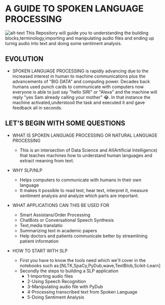 # A GUIDE TO SPOKEN LANGUAGE PROCESSING
![alt-text](./slp.jpg)
This Repository will guide you to understanding the building blocks,terminology,importing and manipulating audio files and ending up turnig audio into text and doing some sentiment analysis.

## EVOLUTION 
- SPOKEN LANGUAGE PROCESSING is rapidly advancing due to the increased interest in human to machine communications plus the advancements of "BIG DATA" and computing power. Decades back humans used punch cards to communicate with computers now everyone is able to just say "hello SIRI" or "Alexa" and the machine will reply "yes Sam already calling your mother" :joy:. In that instance the machine activated,understood the task and executed it and gave feedback all in seconds.

## LET'S BEGIN WITH SOME QUESTIONS


- WHAT IS SPOKEN LANGUAGE PROCESSING OR NATURAL LANGUAGE PROCESSING

  * This is an intersection of Data Science and AI(Artificial Intelligence) that teaches machines how to understand human languages and extract meaning from text.

- WHY SLP/NLP

    * Helps computers to communicate with humans in their own language
    * It makes it possible to read text, hear text, interpret it, measure sentiment analysis and analyze which parts are important.

- WHAT APPLICATIONS CAN THIS BE USED FOR

    * Smart Assistans/Order Processing
    * ChatBots or Conversational Speech Synthesis
    * Text,media translatio
    * Summarizing text in academic papers
    * Help doctors and patients communicate better by streamlining patient information

- HOW TO START WITH SLP

    * First you have to know the tools need which we'll cover in the notebooks such as:[NLTK,SpaCy,PyDub,wave,TextBlob,Scikit-Learn]
    * Secondly the steps to building a SLP application
        * 1-Importing audio files
        * 2-Using Speech Recognition
        * 3-Manipulating audio file with PyDub
        * 4-Processing transcribed text from Spoken Language
        * 5-Doing Sentiment Analysis




